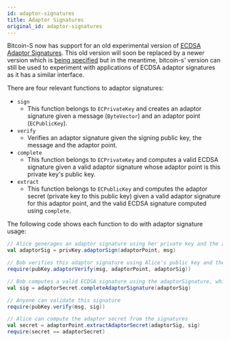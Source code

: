 ```yaml
---
id: adaptor-signatures
title: Adaptor Signatures
original_id: adaptor-signatures
---
```


Bitcoin-S now has support for an old experimental version of [ECDSA Adaptor Signatures](https://github.com/jonasnick/secp256k1/pull/14). This old version will soon be replaced by a newer version which is [being specified](https://github.com/discreetlogcontracts/dlcspecs/blob/03bf7095c2016e1ce9c9fb612920872d4456f179/ECDSA-adaptor.md) but in the meantime, bitcoin-s' version can still be used to experiment with applications of ECDSA adaptor signatures as it has a similar interface.

There are four relevant functions to adaptor signatures:

* `sign`
  * This function belongs to `ECPrivateKey` and creates an adaptor signature given a message (`ByteVector`) and an adaptor point (`ECPublicKey`).
* `verify`
  * Verifies an adaptor signature given the signing public key, the message and the adaptor point.
* `complete`
  * This function belongs to `ECPrivateKey` and computes a valid ECDSA signature given a valid adaptor signature whose adaptor point is this private key's public key.
* `extract`
  * This function belongs to `ECPublicKey` and computes the adaptor secret (private key to this public key) given a valid adaptor signature for this adaptor point, and the valid ECDSA signature computed using `complete`.

The following code shows each function to do with adaptor signature usage:


```scala
// Alice generages an adaptor signature using her private key and the adaptor point
val adaptorSig = privKey.adaptorSign(adaptorPoint, msg)

// Bob verifies this adaptor signature using Alice's public key and the adaptor point
require(pubKey.adaptorVerify(msg, adaptorPoint, adaptorSig))

// Bob computes a valid ECDSA signature using the adaptorSignature, which he knows
val sig = adaptorSecret.completeAdaptorSignature(adaptorSig)

// Anyone can validate this signature
require(pubKey.verify(msg, sig))

// Alice can compute the adaptor secret from the signatures
val secret = adaptorPoint.extractAdaptorSecret(adaptorSig, sig)
require(secret == adaptorSecret)
```

